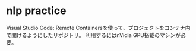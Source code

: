 # nlp practice

Visual Studio Code: Remote Containersを使って、プロジェクトをコンテナ内で開けるようにしたリポジトリ。
利用するにはnVidia GPU搭載のマシンが必要。

